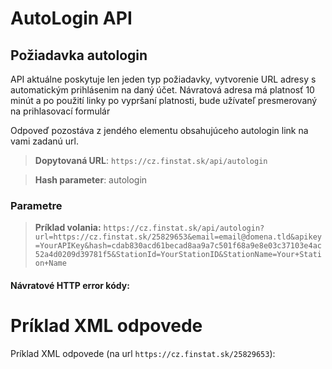 # AutoLogin API

## Požiadavka autologin
API aktuálne poskytuje len jeden typ požiadavky, vytvorenie URL adresy s automatickým 
prihlásenim na daný účet. Návratová adresa má platnosť 10 minút a po použití linky po vypršaní 
platnosti, bude užívateľ presmerovaný na prihlasovací formulár

Odpoveď pozostáva z jendého elementu obsahujúceho autologin link na vami zadanú url.

> **Dopytovaná URL**: ```https://cz.finstat.sk/api/autologin```<br />
<!-- > **Dopytovaná URL**: ```https://www.finstat.cz/api/autologin```<br /> -->
> **Hash parameter**: autologin

### Parametre
[](../../../common/parameters/autologin-sk.md ':include')

[](../../../common/parameters/parameters-sk.md ':include')

> **Príklad volania:** ```https://cz.finstat.sk/api/autologin?url=https://cz.finstat.sk/25829653&email=email@domena.tld&apikey=YourAPIKey&hash=cdab830acd61becad8aa9a7c501f68a9e8e03c37103e4ac52a4d0209d39781f5&StationId=YourStationID&StationName=Your+Station+Name```

#### Návratové HTTP error kódy:
[](../../../common/http/errorcodes-sk.md ':include')

# Príklad XML odpovede
Príklad XML odpovede (na url `https://cz.finstat.sk/25829653`):

[](../../../common/examples/autologin-cz.md ':include')
